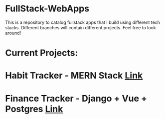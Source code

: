 # FullStack-WebApps
This is a repository to catalog fullstack apps that I build using different tech stacks. Different branches will contain different projects. Feel free to look around!

# Current Projects:

# Habit Tracker - MERN Stack <a href="https://github.com/Tice28/FullStack-WebApps/tree/habittracker">Link</a>

# Finance Tracker - Django + Vue + Postgres <a href="https://github.com/Tice28/FullStack-WebApps/tree/financetracker">Link</a>
